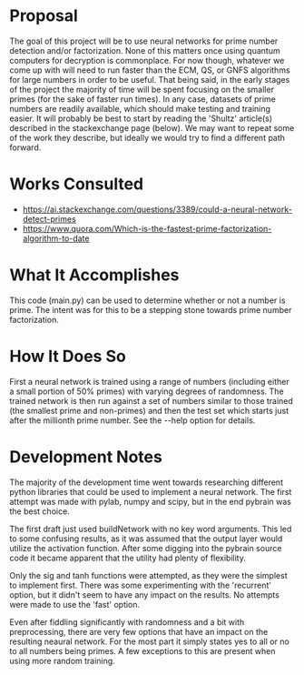 # Proposal
The goal of this project will be to use neural networks for prime number detection and/or factorization.
None of this matters once using quantum computers for decryption is commonplace. For now though,
whatever we come up with will need to run faster than the ECM, QS, or GNFS algorithms for large numbers
in order to be useful. That being said, in the early stages of the project the majority of time will be spent
focusing on the smaller primes (for the sake of faster run times). In any case, datasets of prime numbers
are readily available, which should make testing and training easier. It will probably be best to start by
reading the 'Shultz' article(s) described in the stackexchange page (below). We may want to repeat some of
the work they describe, but ideally we would try to find a different path forward.

# Works Consulted
- https://ai.stackexchange.com/questions/3389/could-a-neural-network-detect-primes
- https://www.quora.com/Which-is-the-fastest-prime-factorization-algorithm-to-date

# What It Accomplishes
This code (main.py) can be used to determine whether or not a number is prime. The intent was for this to
be a stepping stone towards prime number factorization.

# How It Does So
First a neural network is trained using a range of numbers (including either a small portion of 50% primes)
with varying degrees of randomness. The trained network is then run against a set of numbers similar to those
trained (the smallest prime and non-primes) and then the test set which starts just after the millionth prime
number. See the --help option for details.

# Development Notes
The majority of the development time went towards researching different python libraries that could be used
to implement a neural network. The first attempt was made with pylab, numpy and scipy, but in the end pybrain
was the best choice.

The first draft just used buildNetwork with no key word arguments. This led to some confusing results, as it
was assumed that the output layer would utilize the activation function. After some digging into the pybrain
source code it became apparent that the utility had plenty of flexibility.

Only the sig and tanh functions were attempted, as they were the simplest to implement first. There was some
experimenting with the 'recurrent' option, but it didn't seem to have any impact on the results. No attempts
were made to use the 'fast' option.

Even after fiddling significantly with randomness and a bit with preprocessing, there are very few options
that have an impact on the resulting neaural network. For the most part it simply states yes to all or no
to all numbers being primes. A few exceptions to this are present when using more random training.